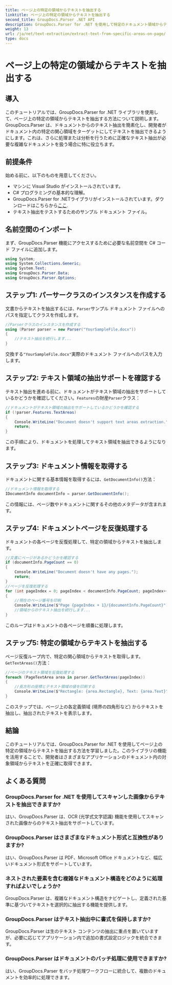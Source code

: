 ```yaml
---
title: ページ上の特定の領域からテキストを抽出する
linktitle: ページ上の特定の領域からテキストを抽出する
second_title: GroupDocs.Parser .NET API
description: GroupDocs.Parser for .NET を使用して特定のドキュメント領域からテキストを抽出する方法を学習します。アプリケーションを対象にした正確なテキスト抽出。
weight: 13
url: /ja/net/text-extraction/extract-text-from-specific-areas-on-page/
type: docs
---
```

# ページ上の特定の領域からテキストを抽出する

## 導入
このチュートリアルでは、GroupDocs.Parser for .NET ライブラリを使用して、ページ上の特定の領域からテキストを抽出する方法について説明します。GroupDocs.Parser は、ドキュメントからのテキスト抽出を簡素化し、開発者がドキュメント内の特定の関心領域をターゲットにしてテキストを抽出できるようにします。これは、さらに処理または分析を行うために正確なテキスト抽出が必要な複雑なドキュメントを扱う場合に特に役立ちます。
## 前提条件
始める前に、以下のものを用意してください。
- マシンに Visual Studio がインストールされています。
- C# プログラミングの基本的な理解。
- GroupDocs.Parser for .NETライブラリがインストールされています。ダウンロードはこちらから[ここ](https://releases.groupdocs.com/parser/net/).
- テキスト抽出をテストするためのサンプル ドキュメント ファイル。
## 名前空間のインポート
まず、GroupDocs.Parser 機能にアクセスするために必要な名前空間を C# コード ファイルに追加します。
```csharp
using System;
using System.Collections.Generic;
using System.Text;
using GroupDocs.Parser.Data;
using GroupDocs.Parser.Options;
```
## ステップ1: パーサークラスのインスタンスを作成する
文書からテキストを抽出するには、`Parser`サンプル ドキュメント ファイルへのパスを指定してクラスを作成します。
```csharp
//Parserクラスのインスタンスを作成する
using (Parser parser = new Parser("YourSampleFile.docx"))
{
    //テキスト抽出を続行します...
}
```
交換する`"YourSampleFile.docx"`実際のドキュメント ファイルへのパスを入力します。
## ステップ2: テキスト領域の抽出サポートを確認する
テキスト抽出を進める前に、ドキュメントがテキスト領域の抽出をサポートしているかどうかを確認してください。`Features`の財産`Parser`クラス：
```csharp
//ドキュメントがテキスト領域の抽出をサポートしているかどうかを確認する
if (!parser.Features.TextAreas)
{
    Console.WriteLine("Document doesn't support text areas extraction.");
    return;
}
```
この手順により、ドキュメントを処理してテキスト領域を抽出できるようになります。
## ステップ3: ドキュメント情報を取得する
ドキュメントに関する基本情報を取得するには、`GetDocumentInfo()`方法：
```csharp
//ドキュメント情報を取得する
IDocumentInfo documentInfo = parser.GetDocumentInfo();
```
この情報には、ページ数やドキュメントに関するその他のメタデータが含まれます。
## ステップ4: ドキュメントページを反復処理する
ドキュメントの各ページを反復処理して、特定の領域からテキストを抽出します。
```csharp
//文書にページがあるかどうかを確認する
if (documentInfo.PageCount == 0)
{
    Console.WriteLine("Document doesn't have any pages.");
    return;
}
//ページを反復処理する
for (int pageIndex = 0; pageIndex < documentInfo.PageCount; pageIndex++)
{
    //現在のページ番号を印刷
    Console.WriteLine($"Page {pageIndex + 1}/{documentInfo.PageCount}");
    //領域からのテキスト抽出を続行します...
}
```
このループはドキュメントの各ページを順番に処理します。
## ステップ5: 特定の領域からテキストを抽出する
ページ反復ループ内で、特定の関心領域からテキストを取得します。`GetTextAreas()`方法：
```csharp
//ページのテキスト領域を反復処理する
foreach (PageTextArea area in parser.GetTextAreas(pageIndex))
{
    //長方形の座標とテキスト領域の値を印刷する
    Console.WriteLine($"Rectangle: {area.Rectangle}, Text: {area.Text}");
}
```
このステップでは、ページ上の各定義領域 (境界の四角形など) からテキストを抽出し、抽出されたテキストを表示します。
## 結論
このチュートリアルでは、GroupDocs.Parser for .NET を使用してページ上の特定の領域からテキストを抽出する方法を学習しました。このライブラリの機能を活用することで、開発者はさまざまなアプリケーションのドキュメント内の対象領域からテキストを正確に取得できます。

## よくある質問
### GroupDocs.Parser for .NET を使用してスキャンした画像からテキストを抽出できますか?
はい、GroupDocs.Parser は、OCR (光学式文字認識) 機能を使用してスキャンされた画像からのテキスト抽出をサポートしています。
### GroupDocs.Parser はさまざまなドキュメント形式と互換性がありますか?
はい、GroupDocs.Parser は PDF、Microsoft Office ドキュメントなど、幅広いドキュメント形式をサポートしています。
### ネストされた要素を含む複雑なドキュメント構造をどのように処理すればよいでしょうか?
GroupDocs.Parser は、複雑なドキュメント構造をナビゲートし、定義された基準に基づいてテキストを選択的に抽出する機能を提供します。
### GroupDocs.Parser はテキスト抽出中に書式を保持しますか?
GroupDocs.Parser は生のテキスト コンテンツの抽出に重点を置いていますが、必要に応じてアプリケーション内で追加の書式設定ロジックを統合できます。
### GroupDocs.Parser はドキュメントのバッチ処理に使用できますか?
はい、GroupDocs.Parser をバッチ処理ワークフローに統合して、複数のドキュメントを効率的に処理できます。